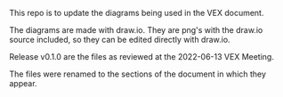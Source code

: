This repo is to update the diagrams being used in the VEX document.

The diagrams are made with draw.io.
They are png's with the draw.io source included,
so they can be edited directly with draw.io.

Release v0.1.0 are the files as reviewed at the 2022-06-13 VEX Meeting.

The files were renamed to the sections of the document in which they appear.
